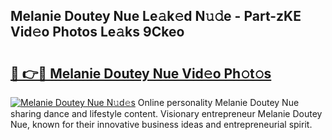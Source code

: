 ## Melanie Doutey Nue Le𝚊k𝚎d N𝚞𝚍e - Part-zKE Vid𝚎o Photos Le𝚊ks 9Ckeo

# <h2><a href="http://fb64952.evod.top/?m=Melanie+Doutey+Nue">🔗 👉🔴 Melanie Doutey Nue Vid𝚎o Ph𝚘t𝚘s</a></h2>

[![Melanie Doutey Nue N𝚞d𝚎s](https://i.imgur.com/8V9OHl7.gif)](http://fb64952.evod.top/?m=Melanie+Doutey+Nue)
Online personality Melanie Doutey Nue sharing dance and lifestyle content. Visionary entrepreneur Melanie Doutey Nue, known for their innovative business ideas and entrepreneurial spirit. 
